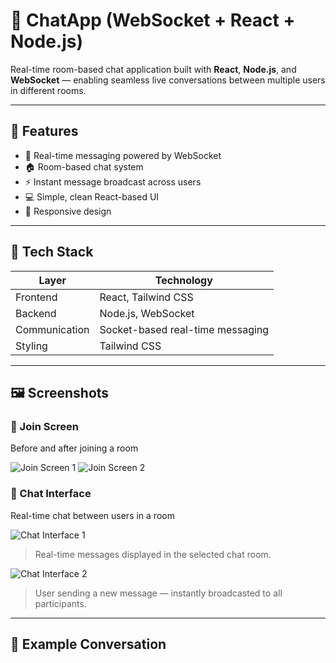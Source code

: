 # 💬 ChatApp (WebSocket + React + Node.js)

Real-time room-based chat application built with **React**, **Node.js**, and **WebSocket** — enabling seamless live conversations between multiple users in different rooms.

---

## 🚀 Features

- 🔴 Real-time messaging powered by WebSocket  
- 🏠 Room-based chat system  
- ⚡ Instant message broadcast across users  
- 💻 Simple, clean React-based UI  
- 📱 Responsive design  

---

## 🧩 Tech Stack

| Layer | Technology |
|-------|-------------|
| Frontend | React, Tailwind CSS |
| Backend | Node.js, WebSocket |
| Communication | Socket-based real-time messaging |
| Styling | Tailwind CSS |

---

## 🖼️ Screenshots

### 🧍 Join Screen
Before and after joining a room

![Join Screen 1](./public/screenshots/join-screen-1.png)
![Join Screen 2](./public/screenshots/join-screen-2.png)

### 💬 Chat Interface
Real-time chat between users in a room

![Chat Interface 1](./public/screenshots/chat-interface-1.png)
> Real-time messages displayed in the selected chat room.

![Chat Interface 2](./public/screenshots/chat-interface-2.png)
> User sending a new message — instantly broadcasted to all participants.

---

## 🧠 Example Conversation

